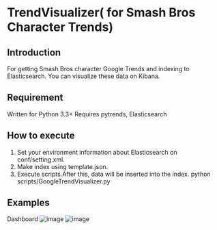# TrendVisualizer( for Smash Bros Character Trends)
## Introduction
For getting Smash Bros character Google Trends and indexing to Elasticsearch.
You can visualize these data on Kibana.

## Requirement
Written for Python 3.3+
Requires pytrends, Elasticsearch

## How to execute
1. Set your environment information about Elasticsearch on conf/setting.xml.
1. Make index using template.json.
1. Execute scripts.After this, data will be inserted into the index.
python scripts/GoogleTrendVisualizer.py 

## Examples
Dashboard
![image](https://user-images.githubusercontent.com/34449549/50733526-90b38800-11d2-11e9-8f16-68925b1bd77f.png)
![image](https://user-images.githubusercontent.com/34449549/50733540-b80a5500-11d2-11e9-928c-472eb9673c55.png)
